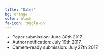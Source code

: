 ```yaml
---
title: "Dates"
bg: orange
color: black
fa-icon: toggle-on
---
```


* Paper submission: June 30th 2017.
* Author notification: July 19th 2017.
* Camera-ready submission: July 27th 2017.
